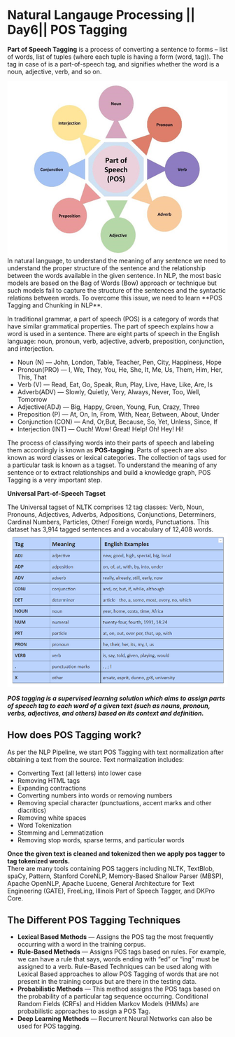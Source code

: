 # Natural Langauge Processing || Day6|| POS Tagging

**Part of Speech Tagging** is a process of converting a sentence to forms – list of words, list of tuples (where each tuple is having a form (word, tag)). The tag in case of is a part-of-speech tag, and signifies whether the word is a noun, adjective, verb, and so on.

<img src="pos1.jpeg"/>
In natural language, to understand the meaning of any sentence we need to understand the proper structure of the sentence and the relationship between the words available in the given sentence. In NLP, the most basic models are based on the Bag of Words (Bow) approach or technique but such models fail to capture the structure of the sentences and the syntactic relations between words.
To overcome this issue, we need to learn **POS Tagging and Chunking in NLP**.

In traditional grammar, a part of speech (POS) is a category of words that have similar grammatical properties. The part of speech explains how a word is used in a sentence. There are eight parts of speech in the English language: noun, pronoun, verb, adjective, adverb, preposition, conjunction, and interjection.

- Noun (N) — John, London, Table, Teacher, Pen, City, Happiness, Hope
- Pronoun(PRO) — I, We, They, You, He, She, It, Me, Us, Them, Him, Her, This, That
- Verb (V) — Read, Eat, Go, Speak, Run, Play, Live, Have, Like, Are, Is
- Adverb(ADV) — Slowly, Quietly, Very, Always, Never, Too, Well, Tomorrow
- Adjective(ADJ) — Big, Happy, Green, Young, Fun, Crazy, Three
- Preposition (P) — At, On, In, From, With, Near, Between, About, Under
- Conjunction (CON) — And, Or,But, Because, So, Yet, Unless, Since, If
- Interjection (INT) — Ouch! Wow! Great! Help! Oh! Hey! Hi!

The process of classifying words into their parts of speech and labeling them accordingly is known as **POS-tagging**. Parts of speech are also known as word classes or lexical categories. The collection of tags used for a particular task is known as a tagset.
To understand the meaning of any sentence or to extract relationships and build a knowledge graph, POS Tagging is a very important step.

**Universal Part-of-Speech Tagset**

The Universal tagset of NLTK comprises 12 tag classes: Verb, Noun, Pronouns, Adjectives, Adverbs, Adpositions, Conjunctions, Determiners, Cardinal Numbers, Particles, Other/ Foreign words, Punctuations. This dataset has 3,914 tagged sentences and a vocabulary of 12,408 words.
<img src="pos2.png" />

**_POS tagging is a supervised learning solution which aims to assign parts of speech tag to each word of a given text (such as nouns, pronoun, verbs, adjectives, and others) based on its context and definition._**

## How does POS Tagging work?

As per the NLP Pipeline, we start POS Tagging with text normalization after obtaining a text from the source. Text normalization includes:

- Converting Text (all letters) into lower case
- Removing HTML tags
- Expanding contractions
- Converting numbers into words or removing numbers
- Removing special character (punctuations, accent marks and other diacritics)
- Removing white spaces
- Word Tokenization
- Stemming and Lemmatization
- Removing stop words, sparse terms, and particular words

**Once the given text is cleaned and tokenized then we apply pos tagger to tag tokenized words.**<br />
There are many tools containing POS taggers including NLTK, TextBlob, spaCy, Pattern, Stanford CoreNLP, Memory-Based Shallow Parser (MBSP), Apache OpenNLP, Apache Lucene, General Architecture for Text Engineering (GATE), FreeLing, Illinois Part of Speech Tagger, and DKPro Core.

## The Different POS Tagging Techniques

- **Lexical Based Methods** — Assigns the POS tag the most frequently occurring with a word in the training corpus.
- **Rule-Based Methods** — Assigns POS tags based on rules. For example, we can have a rule that says, words ending with “ed” or “ing” must be assigned to a verb. Rule-Based Techniques can be used along with Lexical Based approaches to allow POS Tagging of words that are not present in the training corpus but are there in the testing data.
- **Probabilistic Methods** — This method assigns the POS tags based on the probability of a particular tag sequence occurring. Conditional Random Fields (CRFs) and Hidden Markov Models (HMMs) are probabilistic approaches to assign a POS Tag.
- **Deep Learning Methods** — Recurrent Neural Networks can also be used for POS tagging.
